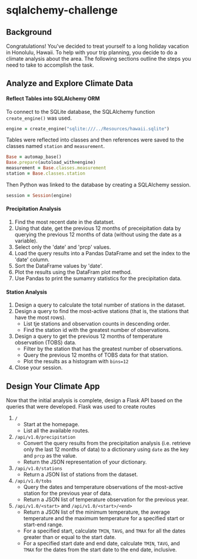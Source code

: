 # sqlalchemy-challenge

## Background
Congratulations! You've decided to treat yourself to a long holiday vacation in Honolulu, Hawaii. To help with your trip planning, you decide to do a climate analysis
about the area. The following sections outline the steps you need to take to accomplish the task. 

## Analyze and Explore Climate Data

#### Reflect Tables into SQLAlchemy ORM
To connect to the SQLite database, the SQLAlchemy function `create_engine()` was used. 
```ruby
engine = create_engine("sqlite:///../Resources/hawaii.sqlite")
``` 


Tables were reflected into classes and then references were saved to the classes named `station` and `measurement`. 
```ruby
Base = automap_base()
Base.prepare(autoload_with=engine)
measurement = Base.classes.measurement
station = Base.classes.station
```

Then Python was linked to the database by creating a SQLAlchemy session. 
```ruby
session = Session(engine)
```

#### Precipitation Analysis
1. Find the most recent date in the datatset.
2. Using that date, get the previous 12 months of preceipitation data by querying the previous 12 months of data (without using the date as a variable).
3. Select only the 'date' and 'prcp' values.
4. Load the query results into a Pandas DataFrame and set the index to the 'date' column. 
5. Sort the DataFrame values by 'date'. 
6. Plot the results using the DataFram plot method.
7. Use Pandas to print the sumamry statistics for the precipitation data. 

#### Station Analysis
1. Design a query to calculate the total number of stations in the dataset. 
2. Design a query to find the most-active stations (that is, the stations that have the most rows).
   - List tje stations and observation counts in descending order.
   - Find the station id with the greatest number of observations. 
3. Design a query to get the previous 12 months of temperature observation (TOBS) data.
   - Filter by the station that has the greatest number of observations. 
   - Query the previous 12 months of TOBS data for that station. 
   - Plot the results as a histogram with `bins=12`
4. Close your session. 


## Design Your Climate App

Now that the initial analysis is complete, design a Flask API based on the queries that were developed. 
Flask was used to create routes

1. `/` 
   - Start at the homepage.
   - List all the available routes.
2. `/api/v1.0/precipitation`
   - Convert the query results from the precipitation analysis (i.e. retrieve only the last 12 months of data) to a dictionary using `date` as the key and `prcp`
as the value. 
   - Return the JSON representation of your dictionary. 
3. `/api/v1.0/stations`
   - Return a JSON list of stations from the dataset. 
4. `/api/v1.0/tobs`
   - Query the dates and temperature observations of the most-active station for the previous year of data. 
   - Return a JSON list of temperature observation for the previous year. 
5. `/api/v1.0/<start>` and `/api/v1.0/<start>/<end>`
   - Return a JSON list of the minimum temperature, the average temperature and the maximum temperature for a specified start or start-end range.
   - For a specified start, calculate `TMIN`, `TAVG`, and `TMAX` for all the dates greater than or equal to the start date. 
   - For a specified start date and end date, calculate `TMIN`, `TAVG`, and `TMAX` for the dates from the start date to the end date, inclusive.
